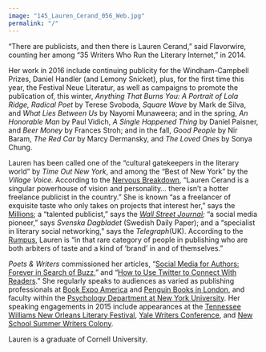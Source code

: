 ```yaml
---
image: "145_Lauren_Cerand_056_Web.jpg"
permalink: "/"
---
```


“There are publicists, and then there is Lauren Cerand,” said Flavorwire, counting her among “35 Writers Who Run the Literary Internet,” in 2014.

Her work in 2016 include continuing publicity for the Windham-Campbell Prizes, Daniel Handler (and Lemony Snicket), plus, for the first time this year, the Festival Neue Literatur, as well as campaigns to promote the publication of, this winter,&nbsp;*Anything That Burns You: A Portrait of Lola Ridge, Radical Poet*&nbsp;by Terese Svoboda,&nbsp;*Square Wave*&nbsp;by Mark de Silva, and&nbsp;*What Lies Between Us*&nbsp;by Nayomi Munaweera; and in the spring,&nbsp;*An Honorable Man*&nbsp;by Paul Vidich,&nbsp;*A Single Happened Thing*&nbsp;by Daniel Paisner, and&nbsp;*Beer Money*&nbsp;by Frances Stroh; and in the fall,&nbsp;*Good People*&nbsp;by Nir Baram,&nbsp;*The Red Car*&nbsp;by Marcy Dermansky, and&nbsp;*The Loved Ones*&nbsp;by Sonya Chung.

Lauren has been called one of the “cultural gatekeepers in the literary world” by *Time Out New York*, and among the “Best of New York” by the *Village Voice.* According to the [Nervous Breakdown](http://www.thenervousbreakdown.com/gfrangello/2011/05/new-directions-in-publishing-public-relations-representative-lauren-cerand/), “Lauren Cerand is a singular powerhouse of vision and personality… there isn’t a hotter freelance publicist in the country.” She is known “as a freelancer of exquisite taste who only takes on projects that interest her,” says the [Millions](http://www.themillions.com/2012/04/adventures-in-self-publishing-dallas-hudgens-wake-up-were-here.html); a “talented publicist,” says the *[Wall Street Journal](http://www.wsj.com/articles/how-preparation-for-the-next-life-became-a-big-hit-for-tyrant-1421351378?tesla=y);* “a social media pioneer,” says *Svenska Dagbladet* (Swedish Daily Paper); and a “specialist in literary social networking,” says the *Telegraph*(UK). According to the [Rumpus](http://therumpus.net/2012/05/lit-link-round-up-16/), Lauren is “in that rare category of people in publishing who are both arbiters of taste and a kind of ‘brand’ in and of themselves.”

*Poets & Writers* commissioned her articles, “[Social Media for Authors: Forever in Search of Buzz](http://www.pw.org/content/social_media_for_authors_forever_in_search_of_buzz),” and “[How to Use Twitter to Connect With Readers](http://www.pw.org/content/network_how_to_use_twitter_to_connect_with_readers).” She regularly speaks to audiences as varied as publishing professionals at [Book Expo America](http://blip.tv/bookexpo-america/bookexpo-america-2009-7x20x21-lauren-cerand-2318362) and [Penguin Books in London](http://www.youtube.com/watch?v=U85UHen-y3s), and faculty within the [Psychology Department at New York University](http://psych.nyu.edu/pelli/pubs/pelli2010media-workshop.html). Her speaking engagements in 2015 include appearances at the [Tennessee Williams New Orleans Literary Festival](http://www.tennesseewilliams.net/), [Yale Writers Conference](http://summer.yale.edu/ywc), and [New School Summer Writers Colony](http://www.newschool.edu/summerwriters/).

Lauren is a graduate of Cornell University.